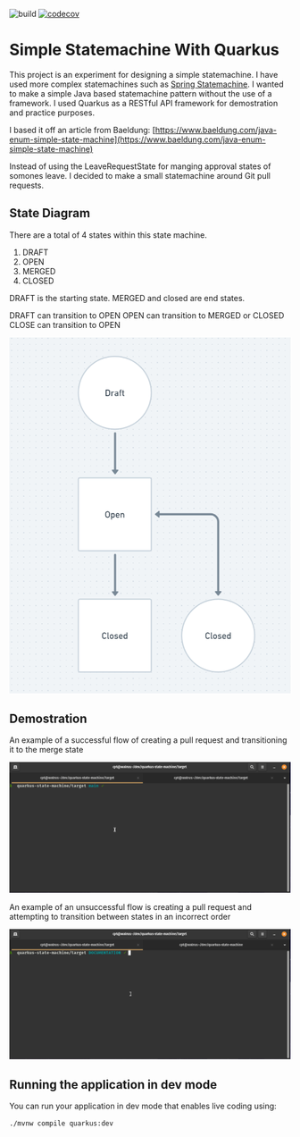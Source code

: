 ![build](https://github.com/josh-mchugh/quarkus-state-machine/actions/workflows/main.yml/badge.svg)
[![codecov](https://codecov.io/gh/josh-mchugh/quarkus-state-machine/branch/main/graph/badge.svg?token=7E1TWYKBSF)](https://codecov.io/gh/josh-mchugh/quarkus-state-machine)

# Simple Statemachine With Quarkus

This project is an experiment for designing a simple statemachine. I have used more complex statemachines such as [Spring Statemachine](https://spring.io/projects/spring-statemachine). I wanted to make a simple Java based statemachine pattern without the use of a framework. I used Quarkus as a RESTful API framework for demostration and practice purposes.

I based it off an article from Baeldung: [https://www.baeldung.com/java-enum-simple-state-machine](https://www.baeldung.com/java-enum-simple-state-machine)

Instead of using the LeaveRequestState for manging approval states of somones leave. I decided to make a small statemachine around Git pull requests.

## State Diagram

There are a total of 4 states within this state machine.

1. DRAFT
2. OPEN
3. MERGED
4. CLOSED

DRAFT is the starting state.
MERGED and closed are end states.

DRAFT can transition to OPEN
OPEN can transition to MERGED or CLOSED
CLOSE can transition to OPEN

![Diagram of the states and their transitions for the state machine](./images/state-diagram.png)

## Demostration

An example of a successful flow of creating a pull request and transitioning it to the merge state

![Example of successful state transitions](./images/quarkus-state-machine-successful-example.gif)

An example of an unsuccessful flow is creating a pull request and attempting to transition between states in an incorrect order

![Example of unsuccessful state transitions](./images/quarkus-state-machine-unsuccessful-example.gif)

## Running the application in dev mode

You can run your application in dev mode that enables live coding using:
```shell script
./mvnw compile quarkus:dev
```
